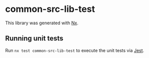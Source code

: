 # common-src-lib-test

This library was generated with [Nx](https://nx.dev).

## Running unit tests

Run `nx test common-src-lib-test` to execute the unit tests via [Jest](https://jestjs.io).
